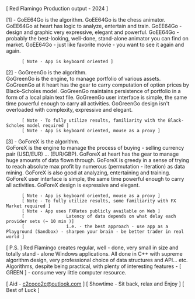 [ Red Flamingo Production output - 2024 ]

[1] - GoEE64Go is the algorithm.
          GoEE64Go is the chess animator.
          GoEE64Go at heart has logic to analyze, entertain and train.
          GoEE64Go - design and graphic very expressive, elegant and powerful.
          GoEE64Go - probably the best-looking, well-done, stand-alone animator you can find on market.
          GoEE64Go - just like favorite movie - you want to see it again and again.

          [ Note - App is keyboard oriented ]

[2] - GoGreenGo is the algorithm.                
          GoGreenGo is the engine, to manage portfolio of various assets.
          GoGreenGo at it heart has the gear to carry computation of option prices by Black–Scholes model.
          GoGreenGo maintains persistence of portfolio in a form of a local plain text file.
          GoGreenGo user interface is simple, the same time powerful enough to carry all activities.
          GoGreenGo design isn't overloaded with complexity, expressive and elegant.

          [ Note - To fully utilize results, familiarity with the Black-Scholes model required ]
          [ Note - App is keyboard oriented, mouse as a proxy ] 

[3] - GoForeX is the algorithm.  
          GoForeX is the engine to manage the process of buying - selling currency pair (USD/EUR) ... (EUR/GBP).
          GoForeX at heart has the gear to manage huge amounts of data flown through.
          GoForeX is greedy in a sense of trying to reach absolute max profit by numerous (permutation - iteration) as data mining.
          GoForeX is also good at analyzing, entertaining and training.
          GoForeX user interface is simple, the same time powerful enough to carry all activities.
          GoForeX design is expressive and elegant.

          [ Note - App is keyboard oriented, mouse as a proxy ]
          [ Note - To fully utilize results, some familiarity with FX Market required ]
          [ Note - App uses FXRates publicly available on Web ]
          [                Latency of data depends on what delay each provider sets (~ 10 min )]
          [                i.e. - the best approach - use app as a Playground (Sandbox) - sharpen your brain - be better trader in real world ]

[ P.S. ]
Red Flamingo creates regular, well - done, very small in size and totally stand - alone Windows applications.
All done in C++ with supreme algorithm design, very professional choice of data structures and API... etc.  
Algorithms, despite being practical, with plenty of interesting features - [ GREEN ] - consume very little computer resource.

[ Aid - c2coco2c@outlook.com ]
[ Showtime - Sit back, relax and Enjoy ]
[ Best of Luck ]
